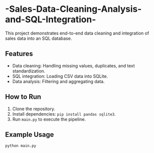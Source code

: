 # -Sales-Data-Cleaning-Analysis-and-SQL-Integration-

This project demonstrates end-to-end data cleaning and integration of sales data into an SQL database.

## Features
- Data cleaning: Handling missing values, duplicates, and text standardization.
- SQL integration: Loading CSV data into SQLite.
- Data analysis: Filtering and aggregating data.

## How to Run
1. Clone the repository.
2. Install dependencies: `pip install pandas sqlite3`.
3. Run `main.py` to execute the pipeline.

## Example Usage
```python
python main.py
